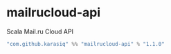 # mailrucloud-api
Scala Mail.ru Cloud API
```scala
"com.github.karasiq" %% "mailrucloud-api" % "1.1.0"
```
